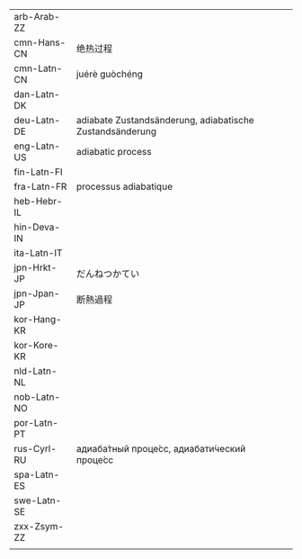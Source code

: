 | | | |
|-|-|-|
| arb-Arab-ZZ |  |  |
| cmn-Hans-CN | 绝热过程 |  |
| cmn-Latn-CN | juérè guòchéng |  |
| dan-Latn-DK |  |  |
| deu-Latn-DE | adiabate Zustandsänderung, adiabatische Zustandsänderung |  |
| eng-Latn-US | adiabatic process |  |
| fin-Latn-FI |  |  |
| fra-Latn-FR | processus adiabatique |  |
| heb-Hebr-IL |  |  |
| hin-Deva-IN |  |  |
| ita-Latn-IT |  |  |
| jpn-Hrkt-JP | だんねつかてい |  |
| jpn-Jpan-JP | 断熱過程 |  |
| kor-Hang-KR |  |  |
| kor-Kore-KR |  |  |
| nld-Latn-NL |  |  |
| nob-Latn-NO |  |  |
| por-Latn-PT |  |  |
| rus-Cyrl-RU | адиаба́тный проце́сс, адиабати́ческий проце́сс |  |
| spa-Latn-ES |  |  |
| swe-Latn-SE |  |  |
| zxx-Zsym-ZZ |  |  |
|  |  |  |